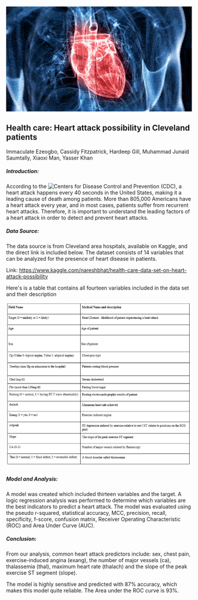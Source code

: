 ![](image1.gif)

## Health care: Heart attack possibility in Cleveland patients
Immaculate Ezeogbo, Cassidy Fitzpatrick, Hardeep Gill, Muhammad Junaid Saumtally, Xiaoxi Man, Yasser Khan


##### Introduction:

According to the ![Centers for Disease Control and Prevention (CDC)](https://www.cdc.gov/heartdisease/facts.htm/), a heart attack happens every 40 seconds in the United States, making it a leading cause of death among patients. More than 805,000 Americans have a heart attack every year, and in most cases, patients suffer from recurrent heart attacks. Therefore, it is important to understand the leading factors of a heart attack in order to detect and prevent heart attacks.


##### Data Source:

The data source is from Cleveland area hospitals, available on Kaggle, and the direct link is included below. The dataset consists of 14 variables that can be analyzed for the presence of heart disease in patients. 

Link: https://www.kaggle.com/nareshbhat/health-care-data-set-on-heart-attack-possibility

Here's is a table that contains all fourteen variables included in the data set and their description

![](table1.PNG)


##### Model and Analysis:


A model was created which included thirteen variables and the target. A logic regression analysis was performed to determine which variables are the best indicators to predict a heart attack. The model was evaluated using the pseudo r-squared, statistical accuracy, MCC, precision, recall, specificity, f-score, confusion matrix, Receiver Operating Characteristic (ROC) and Area Under Curve (AUC). 



##### Conclusion:
From our analysis, common heart attack predictors include: sex, chest pain, exercise-induced angina (exang), the number of major vessels (ca), thalassemia (thal), maximum heart rate (thalach) and the slope of the peak exercise ST segment (slope).

The model is highly sensitive and predicted with 87% accuracy, which makes this model quite reliable. The Area under the ROC curve is 93%.


